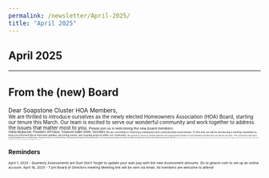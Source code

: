 ```yaml
---
permalink: /newsletter/April-2025/
title: "April 2025"
---
```


## April 2025
---
## From the (new) Board    
<small>Dear Soapstone Cluster HOA Members,  
<small>We are thrilled to introduce ourselves as the newly elected Homeowners Association (HOA) Board, starting our tenure this March. Our team is excited to serve our wonderful community and work together to address the issues that matter most to you.<small>
<small>Please join us in welcoming the new board members:<small>  
Sebila Raubacher, President
Jeff Davis, Treasurer
Adam Smith, Secretary
<small>We are committed to fostering a transparent and communicative environment. To this end, we will be introducing a monthly newsletter to keep you informed about important updates, upcoming events, and ongoing projects within our community.<small>
<small>We would like to extend our heartfelt gratitude to the outgoing board members for their dedication and hard work over the past two years. Their contributions have laid a strong foundation for us to build upon.<small>
<small>We also want to thank you, our community members, for approving the new budget with an increased assessment. This crucial step will help us maintain the cleanliness and safety of our neighborhood, ensuring it remains a place we are all proud to call home.<small>
<small>Your involvement is key to our success. We encourage you to attend our monthly meetings, share your ideas, and participate in community activities. Together, we can make a positive impact and continue to enhance our living environment.<small>
<small>Thank you for your support, and we look forward to a productive and engaging year ahead.<small>
<small>Warm regards, The HOA Board<small>  
## Reminders  
<small>April 1, 2025 - Quarterly Assessments are Due! 
Don’t forget to update your auto pay with the new Assessment amounts. Go to ghacm.com to set up an online account.
April 16, 2025 - 7 pm Board of Directors meeting
Meeting link will be sent via email.
All members are welcome to attend!<small>



